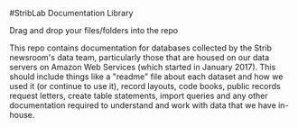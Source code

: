 #StribLab Documentation Library

Drag and drop your files/folders into the repo

This repo contains documentation for databases collected by the Strib newsroom's data team, particularly those that are housed on our data servers on Amazon Web Services (which started in January 2017). This should include things like a "readme" file about each dataset and how we used it (or continue to use it), record layouts, code books, public records request letters, create table statements, import queries and any other documentation required to understand and work with data that we have in-house. 
